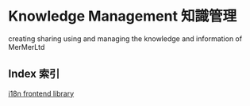 # Knowledge Management 知識管理
creating sharing using and managing the knowledge and information of MerMerLtd

## Index 索引
[i18n frontend library](i18n-Frontend-Library.md)
